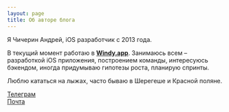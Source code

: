 ```yaml
---
layout: page
title: Об авторе блога
---
```


Я Чичерин Андрей, iOS разработчик с 2013 года. 

В текущий момент работаю в [**Windy.app**](https://windy.app). 
Занимаюсь всем – разработкой iOS приложения, построением команды, интересуюсь бэкендом, иногда придумываю гипотезы роста, планирую спринты.

Люблю кататься на лыжах, часто бываю в Шерегеше и Красной поляне. 

[Телеграм](https:/t.me/chchrn)  
[Почта](mailto:a@chchrn.com)